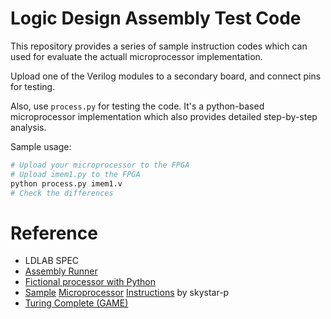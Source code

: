 # Logic Design Assembly Test Code

This repository provides a series of sample instruction codes which can used for evaluate the actuall microprocessor implementation.

Upload one of the Verilog modules to a secondary board, and connect pins for testing.

Also, use `process.py` for testing the code. It's a python-based microprocessor implementation which also provides detailed step-by-step analysis.

Sample usage:
```bash
# Upload your microprocessor to the FPGA
# Upload imem1.py to the FPGA
python process.py imem1.v
# Check the differences
```

# Reference
* LDLAB SPEC
* [Assembly Runner](https://github.com/benWindsorCode/assemblyRunner)
* [Fictional processor with Python](https://github.com/tdjsnelling/tis-100-python)
* [Sample](https://raw.githubusercontent.com/skystar-p/logic-design-test-case/master/test2.test) [Microprocessor](https://raw.githubusercontent.com/skystar-p/logic-design-test-case/master/test3.test) [Instructions](https://raw.githubusercontent.com/skystar-p/logic-design-test-case/master/test4.test) by skystar-p
* [Turing Complete (GAME)](https://store.steampowered.com/app/1444480/Turing_Complete/)
